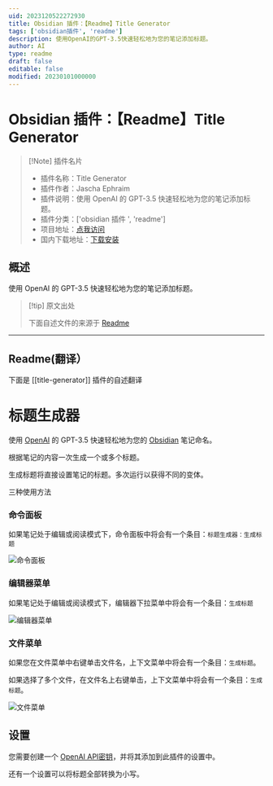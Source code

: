 ```yaml
---
uid: 2023120522272930
title: Obsidian 插件：【Readme】Title Generator
tags: ['obsidian插件', 'readme']
description: 使用OpenAI的GPT-3.5快速轻松地为您的笔记添加标题。
author: AI
type: readme
draft: false
editable: false
modified: 20230101000000
---
```


# Obsidian 插件：【Readme】Title Generator

> [!Note] 插件名片
> - 插件名称：Title Generator
> - 插件作者：Jascha Ephraim
> - 插件说明：使用 OpenAI 的 GPT-3.5 快速轻松地为您的笔记添加标题。
> - 插件分类：['obsidian 插件 ', 'readme']
> - 项目地址：[点我访问](https://github.com/jaschaephraim/obsidian-title-generator)
> - 国内下载地址：[下载安装](https://pkmer.cn/products/plugin/pluginMarket/?title-generator)

## 概述

使用 OpenAI 的 GPT-3.5 快速轻松地为您的笔记添加标题。

> [!tip] 原文出处
>
>下面自述文件的来源于 [Readme](https://ghproxy.net/https://raw.githubusercontent.com/jaschaephraim/obsidian-title-generator/main/README.md)
>

---

## Readme(翻译）

下面是 [[title-generator]] 插件的自述翻译

# 标题生成器

使用 [OpenAI](https://openai.com/) 的 GPT-3.5 快速轻松地为您的 [Obsidian](https://obsidian.md) 笔记命名。

根据笔记的内容一次生成一个或多个标题。

生成标题将直接设置笔记的标题。多次运行以获得不同的变体。

三种使用方法

### 命令面板

如果笔记处于编辑或阅读模式下，命令面板中将会有一个条目：`标题生成器：生成标题`

![命令面板](img/command-palette.png)

### 编辑器菜单

如果笔记处于编辑或阅读模式下，编辑器下拉菜单中将会有一个条目：`生成标题`

![编辑器菜单](img/editor-menu.png)

### 文件菜单

如果您在文件菜单中右键单击文件名，上下文菜单中将会有一个条目：`生成标题`。

如果选择了多个文件，在文件名上右键单击，上下文菜单中将会有一个条目：`生成标题`。

![文件菜单](img/file-menu.png)

## 设置

您需要创建一个 [OpenAI API密钥](https://openai.com/product)，并将其添加到此插件的设置中。

还有一个设置可以将标题全部转换为小写。
